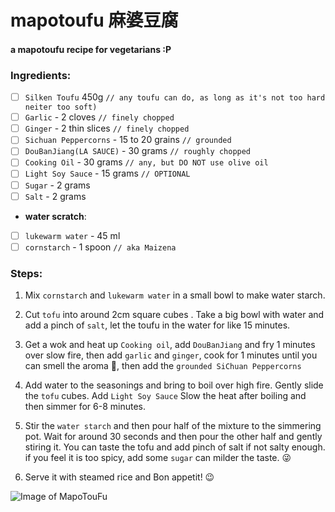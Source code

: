 # mapotoufu 麻婆豆腐

#### a mapotoufu recipe for vegetarians :P

### Ingredients:

- [ ] `Silken Toufu` 450g `// any toufu can do, as long as it's not too hard neiter too soft)`
- [ ] `Garlic` - 2 cloves `// finely chopped`
- [ ] `Ginger` - 2 thin slices `// finely chopped`
- [ ] `Sichuan Peppercorns` - 15 to 20 grains `// grounded`
- [ ] `DouBanJiang(LA SAUCE)` - 30 grams `// roughly chopped`
- [ ] `Cooking Oil` - 30 grams `// any, but DO NOT use olive oil`
- [ ] `Light Soy Sauce` - 15 grams `// OPTIONAL`
- [ ] `Sugar` - 2 grams
- [ ] `Salt` - 2 grams

- **water scratch**:

- [ ] `lukewarm water` - 45 ml
- [ ] `cornstarch` - 1 spoon `// aka Maizena`

### Steps:

1.  Mix `cornstarch` and `lukewarm water` in a small bowl to make water starch.
2.  Cut `tofu` into around 2cm square cubes . Take a big bowl with water and add a pinch of `salt`, let the toufu in the water for like 15 minutes.
3.  Get a wok and heat up `Cooking oil`, add `DouBanJiang` and fry 1 minutes over slow fire, then add `garlic` and `ginger`, cook for 1 minutes until you can smell the aroma :drooling_face:, then add the `grounded SiChuan Peppercorns`
4.  Add water to the seasonings and bring to boil over high fire. Gently slide the `tofu` cubes. Add `Light Soy Sauce` Slow the heat after boiling and then simmer for 6-8 minutes.

5.  Stir the `water starch` and then pour half of the mixture to the simmering pot. Wait for around 30 seconds and then pour the other half and gently stiring it. You can taste the tofu and add pinch of salt if not salty enough. if you feel it is too spicy, add some `sugar` can milder the taste. :stuck_out_tongue_winking_eye:

6.  Serve it with steamed rice and Bon appetit! :wink:

![Image of MapoTouFu](https://thewoksoflife.com/wp-content/uploads/2019/06/mapo-tofu-13.jpg)
